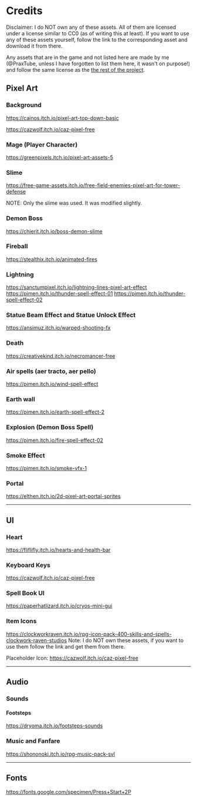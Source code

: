 # Credits

Disclaimer: I do NOT own any of these assets. All of them are licensed under a license similar to CC0 (as of writing this at least). If you want to use any of these assets yourself, follow the link to the corresponding asset and download it from there.

Any assets that are in the game and not listed here are made by me (@PraxTube, unless I have forgotten to list them here, it wasn't on purpose!) and follow the same license as the [the rest of the project](https://github.com/PraxTube/magus-parvus/blob/master/LICENSE).

## Pixel Art

### Background

https://cainos.itch.io/pixel-art-top-down-basic

https://cazwolf.itch.io/caz-pixel-free

### Mage (Player Character)

https://greenpixels.itch.io/pixel-art-assets-5

### Slime

https://free-game-assets.itch.io/free-field-enemies-pixel-art-for-tower-defense

NOTE: Only the slime was used. It was modified slightly.

### Demon Boss

https://chierit.itch.io/boss-demon-slime

### Fireball

https://stealthix.itch.io/animated-fires

### Lightning

https://sanctumpixel.itch.io/lightning-lines-pixel-art-effect
https://pimen.itch.io/thunder-spell-effect-01
https://pimen.itch.io/thunder-spell-effect-02

### Statue Beam Effect and Statue Unlock Effect

https://ansimuz.itch.io/warped-shooting-fx

### Death

https://creativekind.itch.io/necromancer-free

### Air spells (aer tracto, aer pello)

https://pimen.itch.io/wind-spell-effect

### Earth wall

https://pimen.itch.io/earth-spell-effect-2

### Explosion (Demon Boss Spell)

https://pimen.itch.io/fire-spell-effect-02

### Smoke Effect

https://pimen.itch.io/smoke-vfx-1

### Portal

https://elthen.itch.io/2d-pixel-art-portal-sprites

---

## UI

### Heart

https://fliflifly.itch.io/hearts-and-health-bar

### Keyboard Keys

https://cazwolf.itch.io/caz-pixel-free

### Spell Book UI

https://paperhatlizard.itch.io/cryos-mini-gui

### Item Icons

https://clockworkraven.itch.io/rpg-icon-pack-400-skills-and-spells-clockwork-raven-studios
Note: I do NOT own these assets, if you want to use them follow the link and get them from there.

Placeholder Icon: https://cazwolf.itch.io/caz-pixel-free

---

## Audio

### Sounds

#### Footsteps

https://dryoma.itch.io/footsteps-sounds

### Music and Fanfare

https://shononoki.itch.io/rpg-music-pack-svl

---

## Fonts

https://fonts.google.com/specimen/Press+Start+2P
